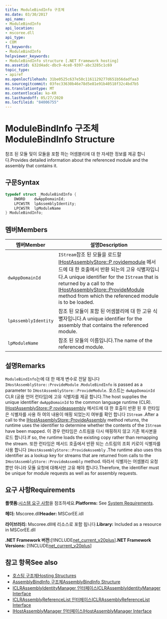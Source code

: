 ```yaml
---
title: ModuleBindInfo 구조체
ms.date: 03/30/2017
api_name:
- ModuleBindInfo
api_location:
- mscoree.dll
api_type:
- COM
f1_keywords:
- ModuleBindInfo
helpviewer_keywords:
- ModuleBindInfo structure [.NET Framework hosting]
ms.assetid: 632d4adc-dbc9-4ce8-9397-abc3285c1c69
topic_type:
- apiref
ms.openlocfilehash: 31be0525c637e50c1161129277d651b56dadfaa3
ms.sourcegitcommit: 03fec33630b46e78d5e81e91b40518f32c4bd7b5
ms.translationtype: MT
ms.contentlocale: ko-KR
ms.lasthandoff: 05/27/2020
ms.locfileid: "84006755"
---
```

# <a name="modulebindinfo-structure"></a><span data-ttu-id="814ee-102">ModuleBindInfo 구조체</span><span class="sxs-lookup"><span data-stu-id="814ee-102">ModuleBindInfo Structure</span></span>
<span data-ttu-id="814ee-103">참조 된 모듈 및이 모듈을 포함 하는 어셈블리에 대 한 자세한 정보를 제공 합니다.</span><span class="sxs-lookup"><span data-stu-id="814ee-103">Provides detailed information about the referenced module and the assembly that contains it.</span></span>  
  
## <a name="syntax"></a><span data-ttu-id="814ee-104">구문</span><span class="sxs-lookup"><span data-stu-id="814ee-104">Syntax</span></span>  
  
```cpp  
typedef struct _ModuleBindInfo {  
    DWORD    dwAppDomainId;  
    LPCWSTR  lpAssemblyIdentity;  
    LPCWSTR  lpModuleName  
} ModuleBindInfo;  
```  
  
## <a name="members"></a><span data-ttu-id="814ee-105">멤버</span><span class="sxs-lookup"><span data-stu-id="814ee-105">Members</span></span>  
  
|<span data-ttu-id="814ee-106">멤버</span><span class="sxs-lookup"><span data-stu-id="814ee-106">Member</span></span>|<span data-ttu-id="814ee-107">설명</span><span class="sxs-lookup"><span data-stu-id="814ee-107">Description</span></span>|  
|------------|-----------------|  
|`dwAppDomainId`|<span data-ttu-id="814ee-108">`IStream`참조 된 모듈을 로드할 [IHostAssemblyStore::P rovidemodule](ihostassemblystore-providemodule-method.md) 메서드에 대 한 호출에서 반환 되는의 고유 식별자입니다.</span><span class="sxs-lookup"><span data-stu-id="814ee-108">A unique identifier for the `IStream` that is returned by a call to the [IHostAssemblyStore::ProvideModule](ihostassemblystore-providemodule-method.md) method from which the referenced module is to be loaded.</span></span>|  
|`lpAssemblyIdentity`|<span data-ttu-id="814ee-109">참조 된 모듈이 포함 된 어셈블리에 대 한 고유 식별자입니다.</span><span class="sxs-lookup"><span data-stu-id="814ee-109">A unique identifier for the assembly that contains the referenced module.</span></span>|  
|`lpModuleName`|<span data-ttu-id="814ee-110">참조 된 모듈의 이름입니다.</span><span class="sxs-lookup"><span data-stu-id="814ee-110">The name of the referenced module.</span></span>|  
  
## <a name="remarks"></a><span data-ttu-id="814ee-111">설명</span><span class="sxs-lookup"><span data-stu-id="814ee-111">Remarks</span></span>  
 <span data-ttu-id="814ee-112">`ModuleBindInfo`는에 대 한 매개 변수로 전달 됩니다 `IHostAssemblyStore::ProvideModule` .</span><span class="sxs-lookup"><span data-stu-id="814ee-112">`ModuleBindInfo` is passed as a parameter to `IHostAssemblyStore::ProvideModule`.</span></span> <span data-ttu-id="814ee-113">호스트는 `dwAppDomainId` CLR (공용 언어 런타임)에 고유 식별자를 제공 합니다.</span><span class="sxs-lookup"><span data-stu-id="814ee-113">The host supplies the unique identifier `dwAppDomainId` to the common language runtime (CLR).</span></span> <span data-ttu-id="814ee-114">[IHostAssemblyStore::P rovideassembly](ihostassemblystore-provideassembly-method.md) 메서드에 대 한 호출이 반환 된 후 런타임은 식별자를 사용 하 여의 내용이 매핑 되었는지 여부를 확인 합니다 `IStream` .</span><span class="sxs-lookup"><span data-stu-id="814ee-114">After a call to the [IHostAssemblyStore::ProvideAssembly](ihostassemblystore-provideassembly-method.md) method returns, the runtime uses the identifier to determine whether the contents of the `IStream` have been mapped.</span></span> <span data-ttu-id="814ee-115">이 경우 런타임은 스트림을 다시 매핑하지 않고 기존 복사본을 로드 합니다.</span><span class="sxs-lookup"><span data-stu-id="814ee-115">If so, the runtime loads the existing copy rather than remapping the stream.</span></span> <span data-ttu-id="814ee-116">또한 런타임은 메서드 호출에서 반환 되는 스트림의 조회 키로이 식별자를 사용 합니다 `IHostAssemblyStore::ProvideAssembly` .</span><span class="sxs-lookup"><span data-stu-id="814ee-116">The runtime also uses this identifier as a lookup key for streams that are returned from calls to the `IHostAssemblyStore::ProvideAssembly` method.</span></span> <span data-ttu-id="814ee-117">따라서 식별자는 어셈블리 요청 뿐만 아니라 모듈 요청에 대해서만 고유 해야 합니다.</span><span class="sxs-lookup"><span data-stu-id="814ee-117">Therefore, the identifier must be unique for module requests as well as for assembly requests.</span></span>  
  
## <a name="requirements"></a><span data-ttu-id="814ee-118">요구 사항</span><span class="sxs-lookup"><span data-stu-id="814ee-118">Requirements</span></span>  
 <span data-ttu-id="814ee-119">**플랫폼:**[시스템 요구 사항](../../get-started/system-requirements.md)을 참조하세요.</span><span class="sxs-lookup"><span data-stu-id="814ee-119">**Platforms:** See [System Requirements](../../get-started/system-requirements.md).</span></span>  
  
 <span data-ttu-id="814ee-120">**헤더:** Mscoree.dll</span><span class="sxs-lookup"><span data-stu-id="814ee-120">**Header:** MSCorEE.idl</span></span>  
  
 <span data-ttu-id="814ee-121">**라이브러리:** Mscoree.dll에 리소스로 포함 됩니다.</span><span class="sxs-lookup"><span data-stu-id="814ee-121">**Library:** Included as a resource in MSCorEE.dll</span></span>  
  
 <span data-ttu-id="814ee-122">**.NET Framework 버전:**[!INCLUDE[net_current_v20plus](../../../../includes/net-current-v20plus-md.md)]</span><span class="sxs-lookup"><span data-stu-id="814ee-122">**.NET Framework Versions:** [!INCLUDE[net_current_v20plus](../../../../includes/net-current-v20plus-md.md)]</span></span>  
  
## <a name="see-also"></a><span data-ttu-id="814ee-123">참고 항목</span><span class="sxs-lookup"><span data-stu-id="814ee-123">See also</span></span>

- [<span data-ttu-id="814ee-124">호스팅 구조체</span><span class="sxs-lookup"><span data-stu-id="814ee-124">Hosting Structures</span></span>](hosting-structures.md)
- [<span data-ttu-id="814ee-125">AssemblyBindInfo 구조체</span><span class="sxs-lookup"><span data-stu-id="814ee-125">AssemblyBindInfo Structure</span></span>](assemblybindinfo-structure.md)
- [<span data-ttu-id="814ee-126">ICLRAssemblyIdentityManager 인터페이스</span><span class="sxs-lookup"><span data-stu-id="814ee-126">ICLRAssemblyIdentityManager Interface</span></span>](iclrassemblyidentitymanager-interface.md)
- [<span data-ttu-id="814ee-127">ICLRAssemblyReferenceList 인터페이스</span><span class="sxs-lookup"><span data-stu-id="814ee-127">ICLRAssemblyReferenceList Interface</span></span>](iclrassemblyreferencelist-interface.md)
- [<span data-ttu-id="814ee-128">IHostAssemblyManager 인터페이스</span><span class="sxs-lookup"><span data-stu-id="814ee-128">IHostAssemblyManager Interface</span></span>](ihostassemblymanager-interface.md)
